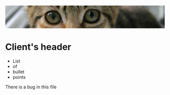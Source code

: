  ![banner](img/kitten.jpg)

 # Client's header

* List
* of
* bullet
* points

<p> There is a bug in this file</p>
